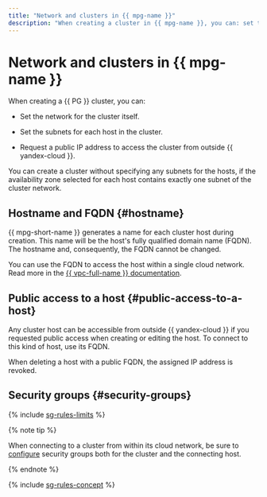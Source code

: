 ```yaml
---
title: "Network and clusters in {{ mpg-name }}"
description: "When creating a cluster in {{ mpg-name }}, you can: set the network for the cluster itself, set the subnets for each host in the cluster and request a public IP address to access the cluster from outside."
---
```


# Network and clusters in {{ mpg-name }}


When creating a {{ PG }} cluster, you can:

* Set the network for the cluster itself.

* Set the subnets for each host in the cluster.

* Request a public IP address to access the cluster from outside {{ yandex-cloud }}.

You can create a cluster without specifying any subnets for the hosts, if the availability zone selected for each host contains exactly one subnet of the cluster network.


## Hostname and FQDN {#hostname}

{{ mpg-short-name }} generates a name for each cluster host during creation. This name will be the host's fully qualified domain name (FQDN). The hostname and, consequently, the FQDN cannot be changed.


You can use the FQDN to access the host within a single cloud network. Read more in the [{{ vpc-full-name }} documentation](../../vpc/).

## Public access to a host {#public-access-to-a-host}

Any cluster host can be accessible from outside {{ yandex-cloud }} if you requested public access when creating or editing the host. To connect to this kind of host, use its FQDN.

When deleting a host with a public FQDN, the assigned IP address is revoked.

## Security groups {#security-groups}

{% include [sg-rules-limits](../../_includes/mdb/sg-rules-limits.md) %}

{% note tip %}

When connecting to a cluster from within its cloud network, be sure to [configure](../operations/connect.md#configuring-security-groups) security groups both for the cluster and the connecting host.

{% endnote %}

{% include [sg-rules-concept](../../_includes/mdb/sg-rules-concept.md) %}


